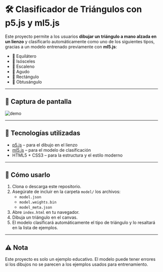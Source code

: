 # 🛠️ Clasificador de Triángulos con p5.js y ml5.js

Este proyecto permite a los usuarios **dibujar un triángulo a mano alzada en un lienzo** y clasificarlo automáticamente como uno de los siguientes tipos, gracias a un modelo entrenado previamente con **ml5.js**:

- 🔺 Equilátero  
- 🔺 Isósceles  
- 🔺 Escaleno  
- 🔺 Agudo  
- 🔺 Rectángulo  
- 🔺 Obtusángulo

---

## 📸 Captura de pantalla

![demo](images/demo.png) <!-- Opcional: añade una imagen de vista previa -->

---

## 🧠 Tecnologías utilizadas

- [p5.js](https://p5js.org/) – para el dibujo en el lienzo
- [ml5.js](https://ml5js.org/) – para el modelo de clasificación
- HTML5 + CSS3 – para la estructura y el estilo moderno

---

## 🚀 Cómo usarlo

1. Clona o descarga este repositorio.
2. Asegúrate de incluir en la carpeta `model/` los archivos:
   - `model.json`
   - `model.weights.bin`
   - `model_meta.json`
3. Abre `index.html` en tu navegador.
4. Dibuja un triángulo en el canvas.
5. El modelo clasificará automáticamente el tipo de triángulo y lo resaltará en la lista de ejemplos.

---

## ⚠️ Nota

Este proyecto es solo un ejemplo educativo. El modelo puede tener errores si los dibujos no se parecen a los ejemplos usados para entrenamiento.
